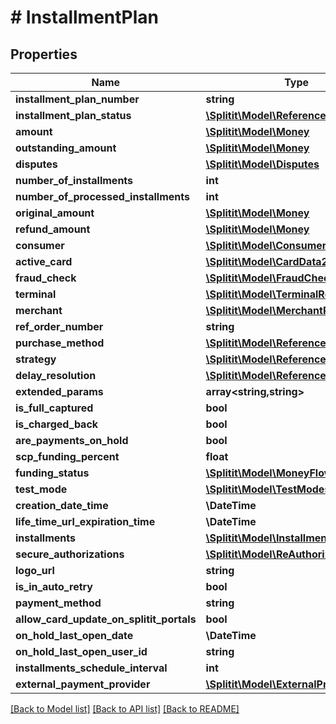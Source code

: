 # # InstallmentPlan

## Properties

Name | Type | Description | Notes
------------ | ------------- | ------------- | -------------
**installment_plan_number** | **string** |  | [optional]
**installment_plan_status** | [**\Splitit\Model\ReferenceEntityBase**](ReferenceEntityBase.md) |  | [optional]
**amount** | [**\Splitit\Model\Money**](Money.md) |  | [optional]
**outstanding_amount** | [**\Splitit\Model\Money**](Money.md) |  | [optional]
**disputes** | [**\Splitit\Model\Disputes**](Disputes.md) |  | [optional]
**number_of_installments** | **int** |  |
**number_of_processed_installments** | **int** |  |
**original_amount** | [**\Splitit\Model\Money**](Money.md) |  | [optional]
**refund_amount** | [**\Splitit\Model\Money**](Money.md) |  | [optional]
**consumer** | [**\Splitit\Model\ConsumerData**](ConsumerData.md) |  | [optional]
**active_card** | [**\Splitit\Model\CardData2**](CardData2.md) |  | [optional]
**fraud_check** | [**\Splitit\Model\FraudCheck**](FraudCheck.md) |  | [optional]
**terminal** | [**\Splitit\Model\TerminalRef**](TerminalRef.md) |  | [optional]
**merchant** | [**\Splitit\Model\MerchantRef**](MerchantRef.md) |  | [optional]
**ref_order_number** | **string** |  | [optional]
**purchase_method** | [**\Splitit\Model\ReferenceEntityBase**](ReferenceEntityBase.md) |  | [optional]
**strategy** | [**\Splitit\Model\ReferenceEntityBase**](ReferenceEntityBase.md) |  | [optional]
**delay_resolution** | [**\Splitit\Model\ReferenceEntityBase**](ReferenceEntityBase.md) |  | [optional]
**extended_params** | **array<string,string>** |  | [optional]
**is_full_captured** | **bool** |  |
**is_charged_back** | **bool** |  |
**are_payments_on_hold** | **bool** |  |
**scp_funding_percent** | **float** |  |
**funding_status** | [**\Splitit\Model\MoneyFlows**](MoneyFlows.md) |  |
**test_mode** | [**\Splitit\Model\TestModes**](TestModes.md) |  |
**creation_date_time** | **\DateTime** |  |
**life_time_url_expiration_time** | **\DateTime** |  |
**installments** | [**\Splitit\Model\Installment2[]**](Installment2.md) |  | [optional]
**secure_authorizations** | [**\Splitit\Model\ReAuthorization[]**](ReAuthorization.md) |  | [optional]
**logo_url** | **string** |  | [optional]
**is_in_auto_retry** | **bool** |  |
**payment_method** | **string** |  | [optional]
**allow_card_update_on_splitit_portals** | **bool** |  |
**on_hold_last_open_date** | **\DateTime** |  | [optional]
**on_hold_last_open_user_id** | **string** |  | [optional]
**installments_schedule_interval** | **int** |  |
**external_payment_provider** | [**\Splitit\Model\ExternalProviderTypes**](ExternalProviderTypes.md) |  | [optional]

[[Back to Model list]](../../README.md#models) [[Back to API list]](../../README.md#endpoints) [[Back to README]](../../README.md)
